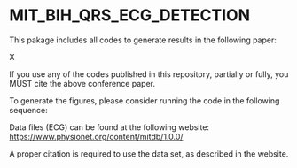 # MIT_BIH_QRS_ECG_DETECTION

This pakage includes all codes to generate results in the following paper:

X

If you use any of the codes published in this repository, partially or fully, you MUST cite the above conference paper.

To generate the figures, please consider running the code in the following sequence:

Data files (ECG) can be found at the following website:
https://www.physionet.org/content/mitdb/1.0.0/

A proper citation is required to use the data set, as described in the website.
